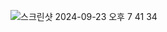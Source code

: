 ![스크린샷 2024-09-23 오후 7 41 34](https://github.com/user-attachments/assets/15090a9c-aa28-423b-b97b-5d7132a0de6a)
